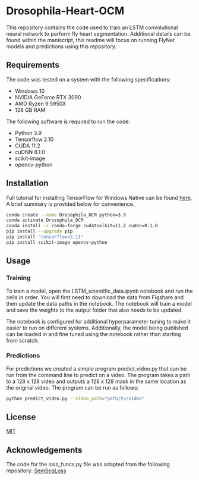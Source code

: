 # Drosophila-Heart-OCM
This repository contains the code used to train an LSTM convolutional neural network to perform fly heart segmentation. Additional details can be found within the maniscript, this readme will focus on running FlyNet models and predictions using this repository. 

## Requirements
The code was tested on a system with the following specifications:
* Windows 10
* NVIDIA GeForce RTX 3090
* AMD Ryzen 9 5950X
* 128 GB RAM

The following software is required to run the code:
* Python 3.9
* Tensorflow 2.10
* CUDA 11.2
* cuDNN 8.1.0
* scikit-image
* opencv-python

## Installation
Full tutorial for installing TensorFlow for Windows Native can be found [here](https://www.tensorflow.org/install/pip#windows-native). A brief summary is provided below for convenience.

```bash
conda create --name Drosophila_OCM python=3.9
conda activate Drosophila_OCM
conda install -c conda-forge cudatoolkit=11.2 cudnn=8.1.0
pip install --upgrade pip
pip install "tensorflow<2.11"
pip install scikit-image opencv-python
```

## Usage
### Training
To train a model, open the LSTM_scientific_data.ipynb notebook and run the cells in order. You will first need to download the data from Figshare and then update the data paths in the notebook. The notebook will train a model and save the weights to the output folder that also needs to be updated.

The notebook is configured for additional hyperparameter tuning to make it easier to run on different systems. Additionally, the model being published can be loaded in and fine tuned using the notebook rather than starting from scratch.

### Predictions
For predictions we created a simple program predict_video.py that can be run from the command line to predict on a video. The program takes a path to a 128 x 128 video and outputs a 128 x 128 mask in the same location as the original video. The program can be run as follows:

```bash
python predict_video.py --video_path="path/to/video"
```

## License
[MIT](https://choosealicense.com/licenses/mit/)

## Acknowledgements
The code for the loss_funcs.py file was adapted from the following repository:
[SemSegLoss](https://github.com/shruti-jadon/Semantic-Segmentation-Loss-Functions/tree/master#semantic-segmentation-loss-functions-semsegloss)